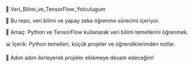 🚀 Veri_Bilimi_ve_TensorFlow_Yolculugum

📌 Bu repo, veri bilimi ve yapay zeka öğrenme sürecimi içeriyor.

🎯 Amaç: Python ve TensorFlow kullanarak veri bilimi temellerini öğrenmek.

📊 İçerik: Python temelleri, küçük projeler ve öğrendiklerimden notlar.

🚀 Adım adım ilerleyerek projeler eklemeye devam edeceğim!
